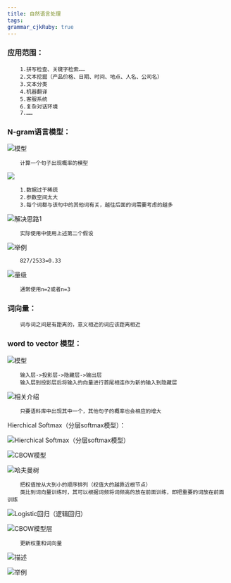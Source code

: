 ```yaml
---
title: 自然语言处理
tags: 
grammar_cjkRuby: true
---
```



### 应用范围：
		
		1.拼写检查、关键字检索……
		2.文本挖掘（产品价格、日期、时间、地点、人名、公司名）
		3.文本分类
		4.机器翻译
		5.客服系统
		6.复杂对话环境
		7.……

### N-gram语言模型：

![模型][1]

		计算一个句子出现概率的模型
![][2]

		1.数据过于稀疏
		2.参数空间太大
		3.每个词都与该句中的其他词有关，越往后面的词需要考虑的越多

![解决思路1][3]

		实际使用中使用上述第二个假设

![举例][4]	

		827/2533=0.33

![量级][5]

		通常使用n=2或者n=3
		
### 词向量：

		词与词之间是有距离的，意义相近的词应该距离相近
		
### word to vector 模型：

![模型][6]

		输入层->投影层->隐藏层->输出层
		输入层到投影层后将输入的向量进行首尾相连作为新的输入到隐藏层

![相关介绍][7]

		只要语料库中出现其中一个，其他句子的概率也会相应的增大

Hierchical Softmax（分层softmax模型）：

![Hierchical Softmax（分层softmax模型）][8]

![CBOW模型][9]

![哈夫曼树][10]

		把权值按从大到小的顺序排列（权值大的越靠近根节点）
		类比到词向量训练时，其可以根据词频将词频高的放在前面训练，即把重要的词放在前面训练

![Logistic回归（逻辑回归）][11]

![CBOW模型层][12]

		更新权重和词向量

![描述][13]

![举例][14]


  [1]: ./images/1514346622893.jpg
  [2]: ./images/1514346806490.jpg
  [3]: ./images/1514347097877.jpg
  [4]: ./images/1514347803372.jpg
  [5]: ./images/1514348158960.jpg
  [6]: ./images/1514358380827.jpg
  [7]: ./images/1514358532265.jpg
  [8]: ./images/1514359005652.jpg
  [9]: ./images/1514359191490.jpg
  [10]: ./images/1514359234729.jpg
  [11]: ./images/1514359639430.jpg
  [12]: ./images/1514359936874.jpg
  [13]: ./images/1514365833686.jpg
  [14]: ./images/1514360213214.jpg